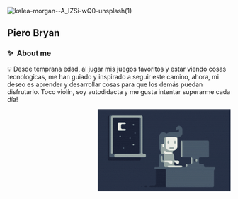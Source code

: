 ![kalea-morgan--A_IZSi-wQ0-unsplash(1)](https://github.com/PieroBryanBL/PieroBryanBL/assets/107169260/40ff64af-aa80-4da3-9fe4-44f70a9160ee)

<h2>Piero Bryan</h2>

### ✨ &nbsp;About me

💡 Desde temprana edad, al jugar mis juegos favoritos y estar viendo cosas tecnologicas, me han guiado y inspirado a seguir este camino, ahora, mi deseo es aprender y desarrollar cosas para que los demás puedan disfrutarlo. Toco violín, soy autodidacta y me gusta intentar superarme cada día!

<img alt="Night Coding" src="https://raw.githubusercontent.com/AVS1508/AVS1508/master/assets/Night-Coding.gif" align="right"/>
